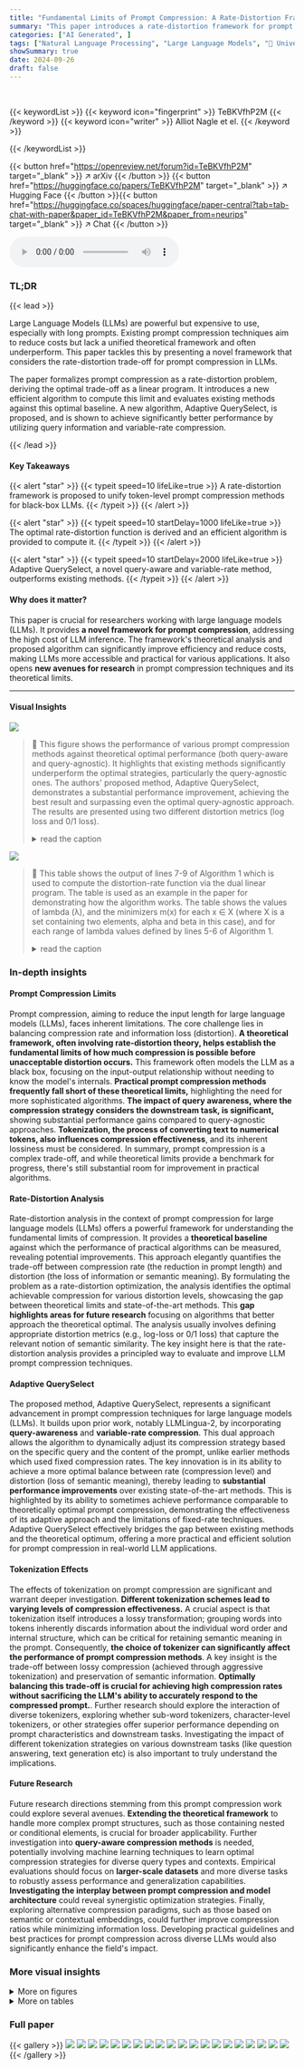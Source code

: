 ```yaml
---
title: "Fundamental Limits of Prompt Compression: A Rate-Distortion Framework for Black-Box Language Models"
summary: "This paper introduces a rate-distortion framework for prompt compression in LLMs, bridging the gap between existing methods and optimal performance. By formulating prompt compression as a linear progr..."
categories: ["AI Generated", ]
tags: ["Natural Language Processing", "Large Language Models", "🏢 University of Texas at Austin",]
showSummary: true
date: 2024-09-26
draft: false
---
```


<br>

{{< keywordList >}}
{{< keyword icon="fingerprint" >}} TeBKVfhP2M {{< /keyword >}}
{{< keyword icon="writer" >}} Alliot Nagle et el. {{< /keyword >}}
 
{{< /keywordList >}}

{{< button href="https://openreview.net/forum?id=TeBKVfhP2M" target="_blank" >}}
↗ arXiv
{{< /button >}}
{{< button href="https://huggingface.co/papers/TeBKVfhP2M" target="_blank" >}}
↗ Hugging Face
{{< /button >}}{{< button href="https://huggingface.co/spaces/huggingface/paper-central?tab=tab-chat-with-paper&paper_id=TeBKVfhP2M&paper_from=neurips" target="_blank" >}}
↗ Chat
{{< /button >}}




<audio controls>
    <source src="https://ai-paper-reviewer.com/TeBKVfhP2M/podcast.wav" type="audio/wav">
    Your browser does not support the audio element.
</audio>


### TL;DR


{{< lead >}}

Large Language Models (LLMs) are powerful but expensive to use, especially with long prompts.  Existing prompt compression techniques aim to reduce costs but lack a unified theoretical framework and often underperform. This paper tackles this by presenting a novel framework that considers the rate-distortion trade-off for prompt compression in LLMs.

The paper formalizes prompt compression as a rate-distortion problem, deriving the optimal trade-off as a linear program.  It introduces a new efficient algorithm to compute this limit and evaluates existing methods against this optimal baseline.  A new algorithm, Adaptive QuerySelect, is proposed, and is shown to achieve significantly better performance by utilizing query information and variable-rate compression.

{{< /lead >}}


#### Key Takeaways

{{< alert "star" >}}
{{< typeit speed=10 lifeLike=true >}} A rate-distortion framework is proposed to unify token-level prompt compression methods for black-box LLMs. {{< /typeit >}}
{{< /alert >}}

{{< alert "star" >}}
{{< typeit speed=10 startDelay=1000 lifeLike=true >}} The optimal rate-distortion function is derived and an efficient algorithm is provided to compute it. {{< /typeit >}}
{{< /alert >}}

{{< alert "star" >}}
{{< typeit speed=10 startDelay=2000 lifeLike=true >}} Adaptive QuerySelect, a novel query-aware and variable-rate method, outperforms existing methods. {{< /typeit >}}
{{< /alert >}}

#### Why does it matter?
This paper is crucial for researchers working with large language models (LLMs). It provides **a novel framework for prompt compression**, addressing the high cost of LLM inference. The framework's theoretical analysis and proposed algorithm can significantly improve efficiency and reduce costs, making LLMs more accessible and practical for various applications.  It also opens **new avenues for research** in prompt compression techniques and its theoretical limits.

------
#### Visual Insights



![](https://ai-paper-reviewer.com/TeBKVfhP2M/figures_1_1.jpg)

> 🔼 This figure shows the performance of various prompt compression methods against theoretical optimal performance (both query-aware and query-agnostic).  It highlights that existing methods significantly underperform the optimal strategies, particularly the query-agnostic ones.  The authors' proposed method, Adaptive QuerySelect, demonstrates a substantial performance improvement, achieving the best result and surpassing even the optimal query-agnostic approach.  The results are presented using two different distortion metrics (log loss and 0/1 loss).
> <details>
> <summary>read the caption</summary>
> Figure 1: The distortion-rate trade-off of all prompt compression methods compared to the query-aware and query-agnostic theoretical limits on a synthetic dataset with binary prompts. All distortions are computed with the log loss (left) and 0/1 loss (right) distortion metrics formally defined in (1). We observe that (1) most existing methods are far from the theoretical limit, suggesting that there is still room for improvement in this field, (2) conditioning on the query allows for a significant improvement, as seen by the performance of the query-aware method QuerySelect against the query-agnostic LLMLingua-2 [14], and (3) our proposed method Adaptive QuerySelect, a query-aware and variable-rate adaptation of LLMLingua-2, achieves the best performance among all methods considered, and is the only method to outperform the optimal query-agnostic strategy.
> </details>





![](https://ai-paper-reviewer.com/TeBKVfhP2M/tables_20_1.jpg)

> 🔼 This table shows the output of lines 7-9 of Algorithm 1 which is used to compute the distortion-rate function via the dual linear program. The table is used as an example in the paper for demonstrating how the algorithm works.  The table shows the values of lambda (λ), and the minimizers m(x)  for each x ∈ X (where X is a set containing two elements, alpha and beta in this case), and  for each range of lambda values defined by lines 5-6 of Algorithm 1.
> <details>
> <summary>read the caption</summary>
> Table 1: The outputs produced by lines 7–9 of Algorithm 1 with (Ra, Da) and (Rβ, Dβ) as given in Fig. 6.
> </details>





### In-depth insights


#### Prompt Compression Limits
Prompt compression, aiming to reduce the input length for large language models (LLMs), faces inherent limitations.  The core challenge lies in balancing compression rate and information loss (distortion).  **A theoretical framework, often involving rate-distortion theory, helps establish the fundamental limits of how much compression is possible before unacceptable distortion occurs.**  This framework often models the LLM as a black box, focusing on the input-output relationship without needing to know the model's internals.  **Practical prompt compression methods frequently fall short of these theoretical limits,** highlighting the need for more sophisticated algorithms.  **The impact of query awareness, where the compression strategy considers the downstream task, is significant,** showing substantial performance gains compared to query-agnostic approaches.  **Tokenization, the process of converting text to numerical tokens, also influences compression effectiveness**, and its inherent lossiness must be considered.  In summary, prompt compression is a complex trade-off, and while theoretical limits provide a benchmark for progress, there's still substantial room for improvement in practical algorithms.

#### Rate-Distortion Analysis
Rate-distortion analysis in the context of prompt compression for large language models (LLMs) offers a powerful framework for understanding the fundamental limits of compression.  It provides a **theoretical baseline** against which the performance of practical algorithms can be measured, revealing potential improvements. This approach elegantly quantifies the trade-off between compression rate (the reduction in prompt length) and distortion (the loss of information or semantic meaning).  By formulating the problem as a rate-distortion optimization, the analysis identifies the optimal achievable compression for various distortion levels, showcasing the gap between theoretical limits and state-of-the-art methods.  This **gap highlights areas for future research** focusing on algorithms that better approach the theoretical optimal. The analysis usually involves defining appropriate distortion metrics (e.g., log-loss or 0/1 loss) that capture the relevant notion of semantic similarity. The key insight here is that the rate-distortion analysis provides a principled way to evaluate and improve LLM prompt compression techniques.

#### Adaptive QuerySelect
The proposed method, Adaptive QuerySelect, represents a significant advancement in prompt compression techniques for large language models (LLMs).  It builds upon prior work, notably LLMLingua-2, by incorporating **query-awareness** and **variable-rate compression**.  This dual approach allows the algorithm to dynamically adjust its compression strategy based on the specific query and the content of the prompt, unlike earlier methods which used fixed compression rates.  The key innovation is in its ability to achieve a more optimal balance between rate (compression level) and distortion (loss of semantic meaning), thereby leading to **substantial performance improvements** over existing state-of-the-art methods. This is highlighted by its ability to sometimes achieve performance comparable to theoretically optimal prompt compression, demonstrating the effectiveness of its adaptive approach and the limitations of fixed-rate techniques. Adaptive QuerySelect effectively bridges the gap between existing methods and the theoretical optimum, offering a more practical and efficient solution for prompt compression in real-world LLM applications.

#### Tokenization Effects
The effects of tokenization on prompt compression are significant and warrant deeper investigation.  **Different tokenization schemes lead to varying levels of compression effectiveness.**  A crucial aspect is that tokenization itself introduces a lossy transformation; grouping words into tokens inherently discards information about the individual word order and internal structure, which can be critical for retaining semantic meaning in the prompt. Consequently, **the choice of tokenizer can significantly affect the performance of prompt compression methods**.  A key insight is the trade-off between lossy compression (achieved through aggressive tokenization) and preservation of semantic information.  **Optimally balancing this trade-off is crucial for achieving high compression rates without sacrificing the LLM's ability to accurately respond to the compressed prompt.**. Further research should explore the interaction of diverse tokenizers, exploring whether sub-word tokenizers, character-level tokenizers, or other strategies offer superior performance depending on prompt characteristics and downstream tasks. Investigating the impact of different tokenization strategies on various downstream tasks (like question answering, text generation etc) is also important to truly understand the implications.

#### Future Research
Future research directions stemming from this prompt compression work could explore several avenues. **Extending the theoretical framework** to handle more complex prompt structures, such as those containing nested or conditional elements, is crucial for broader applicability.  Further investigation into **query-aware compression methods** is needed, potentially involving machine learning techniques to learn optimal compression strategies for diverse query types and contexts.  Empirical evaluations should focus on **larger-scale datasets** and more diverse tasks to robustly assess performance and generalization capabilities. **Investigating the interplay between prompt compression and model architecture** could reveal synergistic optimization strategies.  Finally, exploring alternative compression paradigms, such as those based on semantic or contextual embeddings, could further improve compression ratios while minimizing information loss.  Developing practical guidelines and best practices for prompt compression across diverse LLMs would also significantly enhance the field's impact.


### More visual insights

<details>
<summary>More on figures
</summary>


![](https://ai-paper-reviewer.com/TeBKVfhP2M/figures_2_1.jpg)

> 🔼 This figure illustrates the prompt compression process in LLMs.  Panel (a) shows a standard LLM inference call using a long prompt and query. Panels (b) and (c) illustrate query-agnostic and query-aware prompt compression, respectively.  The key difference is that the query-aware compressor (c) uses knowledge of the downstream task (the query) to select which tokens to keep in the compressed prompt.  The goal is to create a shorter prompt that preserves the meaning of the original, leading to reduced inference costs.
> <details>
> <summary>read the caption</summary>
> Figure 2: Model for prompt compression in LLMs. (a): Without prompt compression, the LLM takes a long Prompt and Query as input, and produces an Output distribution. (b) and (c): The prompt is passed through a compressor to obtain a shorter Compressed prompt and the LLM takes this compressed prompt and query as input instead. (b) The compressor does not have access to the query, and preserves all highlighted tokens. (c) The compressor has access to the query, and preserves only the tokens highlighted in orange.
> </details>



![](https://ai-paper-reviewer.com/TeBKVfhP2M/figures_2_2.jpg)

> 🔼 This figure illustrates the concept of prompt compression in LLMs.  Panel (a) shows a standard LLM inference with a long prompt and a query. Panels (b) and (c) show how a prompt compressor reduces the input prompt length before providing it to the LLM. Panel (b) demonstrates query-agnostic compression (compressor doesn't use the query information), while panel (c) shows query-aware compression (compressor uses the query). The highlighted tokens illustrate which parts of the original prompt are preserved in each compression method.
> <details>
> <summary>read the caption</summary>
> Figure 2: Model for prompt compression in LLMs. (a): Without prompt compression, the LLM takes a long Prompt and Query as input, and produces an Output distribution. (b) and (c): The prompt is passed through a compressor to obtain a shorter Compressed prompt and the LLM takes this compressed prompt and query as input instead. (b) The compressor does not have access to the query, and preserves all highlighted tokens. (c) The compressor has access to the query, and preserves only the tokens highlighted in orange.
> </details>



![](https://ai-paper-reviewer.com/TeBKVfhP2M/figures_5_1.jpg)

> 🔼 This figure shows the rate-distortion curves for various prompt compression methods on a synthetic dataset.  It compares their performance against theoretical optimal curves for both query-aware (considering the downstream task) and query-agnostic (ignoring the task) approaches. Key observations highlight the significant performance gap between existing methods and the theoretical optimum, the benefits of query-aware compression, and the superior performance of the proposed Adaptive QuerySelect method.
> <details>
> <summary>read the caption</summary>
> Figure 1: The distortion-rate trade-off of all prompt compression methods compared to the query-aware and query-agnostic theoretical limits on a synthetic dataset with binary prompts. All distortions are computed with the log loss (left) and 0/1 loss (right) distortion metrics formally defined in (1). We observe that (1) most existing methods are far from the theoretical limit, suggesting that there is still room for improvement in this field, (2) conditioning on the query allows for a significant improvement, as seen by the performance of the query-aware method QuerySelect against the query-agnostic LLMLingua-2 [14], and (3) our proposed method Adaptive QuerySelect, a query-aware and variable-rate adaptation of LLMLingua-2, achieves the best performance among all methods considered, and is the only method to outperform the optimal query-agnostic strategy.
> </details>



![](https://ai-paper-reviewer.com/TeBKVfhP2M/figures_6_1.jpg)

> 🔼 This figure shows the rate-distortion curves for various prompt compression methods on a synthetic dataset with binary prompts.  It compares the performance of existing methods against theoretically optimal query-aware and query-agnostic compression strategies, using two different distortion metrics (log loss and 0/1 loss). The results highlight that most existing methods significantly underperform the optimal strategies, underscoring the need for improved techniques. Notably, the proposed Adaptive QuerySelect method shows superior performance, even surpassing the optimal query-agnostic approach.
> <details>
> <summary>read the caption</summary>
> Figure 1: The distortion-rate trade-off of all prompt compression methods compared to the query-aware and query-agnostic theoretical limits on a synthetic dataset with binary prompts. All distortions are computed with the log loss (left) and 0/1 loss (right) distortion metrics formally defined in (1). We observe that (1) most existing methods are far from the theoretical limit, suggesting that there is still room for improvement in this field, (2) conditioning on the query allows for a significant improvement, as seen by the performance of the query-aware method QuerySelect against the query-agnostic LLMLingua-2 [14], and (3) our proposed method Adaptive QuerySelect, a query-aware and variable-rate adaptation of LLMLingua-2, achieves the best performance among all methods considered, and is the only method to outperform the optimal query-agnostic strategy.
> </details>



![](https://ai-paper-reviewer.com/TeBKVfhP2M/figures_8_1.jpg)

> 🔼 This figure shows the rate-distortion curves for various prompt compression methods on a synthetic dataset. The x-axis represents the compression rate (ratio of compressed prompt length to original prompt length), and the y-axis represents the distortion (measured using log loss and 0/1 loss). The figure highlights the gap between the performance of existing methods and the theoretical optimal performance, demonstrating the potential for improvement in prompt compression techniques.  It also shows that query-aware methods (those that consider the downstream task/query) significantly outperform query-agnostic methods.
> <details>
> <summary>read the caption</summary>
> Figure 1: The distortion-rate trade-off of all prompt compression methods compared to the query-aware and query-agnostic theoretical limits on a synthetic dataset with binary prompts. All distortions are computed with the log loss (left) and 0/1 loss (right) distortion metrics formally defined in (1). We observe that (1) most existing methods are far from the theoretical limit, suggesting that there is still room for improvement in this field, (2) conditioning on the query allows for a significant improvement, as seen by the performance of the query-aware method QuerySelect against the query-agnostic LLMLingua-2 [14], and (3) our proposed method Adaptive QuerySelect, a query-aware and variable-rate adaptation of LLMLingua-2, achieves the best performance among all methods considered, and is the only method to outperform the optimal query-agnostic strategy.
> </details>



![](https://ai-paper-reviewer.com/TeBKVfhP2M/figures_9_1.jpg)

> 🔼 This figure compares various prompt compression methods on a natural language dataset using two different metrics: RougeL and BertScore.  It shows the trade-off between compression rate (x-axis) and distortion (y-axis).  Lower distortion indicates better performance.  Because higher RougeL and BertScore scores are better, the y-axis shows 1 minus the distortion to represent this inversely.
> <details>
> <summary>read the caption</summary>
> Figure 5: Comparison among all prompt compression methods on our natural language dataset. We show the rate-distortion trade-off for RougeL [23] (left) and BertScore [45] (right). Since a higher RougeL and BertScore metric is better, we plot '1- the computed average distortion' so that a higher rate should yield a lower loss. 
> </details>



![](https://ai-paper-reviewer.com/TeBKVfhP2M/figures_19_1.jpg)

> 🔼 This figure shows the distortion-rate curves for various prompt compression methods compared to the theoretical optimal performance (both query-aware and query-agnostic).  It highlights the significant performance gap between existing methods and the optimal, emphasizing the potential for improvement.  The figure uses two distortion metrics (log loss and 0/1 loss) and demonstrates the advantage of query-aware compression.
> <details>
> <summary>read the caption</summary>
> Figure 1: The distortion-rate trade-off of all prompt compression methods compared to the query-aware and query-agnostic theoretical limits on a synthetic dataset with binary prompts. All distortions are computed with the log loss (left) and 0/1 loss (right) distortion metrics formally defined in (1). We observe that (1) most existing methods are far from the theoretical limit, suggesting that there is still room for improvement in this field, (2) conditioning on the query allows for a significant improvement, as seen by the performance of the query-aware method QuerySelect against the query-agnostic LLMLingua-2 [14], and (3) our proposed method Adaptive QuerySelect, a query-aware and variable-rate adaptation of LLMLingua-2, achieves the best performance among all methods considered, and is the only method to outperform the optimal query-agnostic strategy.
> </details>



![](https://ai-paper-reviewer.com/TeBKVfhP2M/figures_21_1.jpg)

> 🔼 This figure shows four different rate-distortion models. (a) No side-information: This is the basic rate-distortion model where the encoder and decoder do not have access to any side information. (b) Side-information at only the decoder: In this model, the decoder has access to side information, which is correlated with the source data, but the encoder does not. (c) Side-information at the encoder and decoder: This is a more general model than (b), where both the encoder and decoder have access to the side information. (d) For function computation, Z = f(X, Q): In this model, the goal is to reconstruct a function of the source data and side information. Each model has different properties and is useful in different situations.
> <details>
> <summary>read the caption</summary>
> Figure 7: Rate-distortion models of compression.
> </details>



![](https://ai-paper-reviewer.com/TeBKVfhP2M/figures_22_1.jpg)

> 🔼 This figure compares the distortion-rate curves obtained using all possible shorter sequences versus only those obtained by pruning tokens from the original prompt.  The near-identical results suggest that focusing on pruned prompts provides a sufficiently accurate approximation of the optimal distortion-rate curve.
> <details>
> <summary>read the caption</summary>
> Figure 8: Query-agnostic distortion-rate curves plotted for log loss and 0/1 loss distortion measures. The curves marked with a ‘diamond’ are computed using all possible shorter sequences, while those marked with an ‘x’ are computed using only pruned versions of the original prompt. They are nearly identical, which suggests that a good approximation to the optimal distortion-rate curve can be obtained by considering pruned prompts only.
> </details>



![](https://ai-paper-reviewer.com/TeBKVfhP2M/figures_27_1.jpg)

> 🔼 The figure shows the rate-distortion curves for various prompt compression methods on a synthetic dataset.  It compares their performance against theoretical limits (query-aware and query-agnostic).  Key observations are that existing methods fall short of the optimal performance, query-awareness significantly improves results, and the proposed Adaptive QuerySelect method outperforms existing methods and even surpasses the optimal query-agnostic strategy.
> <details>
> <summary>read the caption</summary>
> Figure 1: The distortion-rate trade-off of all prompt compression methods compared to the query-aware and query-agnostic theoretical limits on a synthetic dataset with binary prompts. All distortions are computed with the log loss (left) and 0/1 loss (right) distortion metrics formally defined in (1). We observe that (1) most existing methods are far from the theoretical limit, suggesting that there is still room for improvement in this field, (2) conditioning on the query allows for a significant improvement, as seen by the performance of the query-aware method QuerySelect against the query-agnostic LLMLingua-2 [14], and (3) our proposed method Adaptive QuerySelect, a query-aware and variable-rate adaptation of LLMLingua-2, achieves the best performance among all methods considered, and is the only method to outperform the optimal query-agnostic strategy.
> </details>



![](https://ai-paper-reviewer.com/TeBKVfhP2M/figures_27_2.jpg)

> 🔼 The figure shows the performance of various prompt compression methods on a synthetic dataset of binary prompts.  It compares their rate-distortion trade-offs (compression rate vs. distortion) against the theoretical optimal performance for both query-aware (where the compressor knows the downstream task/query) and query-agnostic (where it does not) scenarios.  The results highlight that existing methods significantly underperform the theoretical optimum and that query-aware methods are better than query-agnostic ones. Adaptive QuerySelect, a new variable-rate compression method proposed in the paper, achieves the best performance.
> <details>
> <summary>read the caption</summary>
> Figure 1: The distortion-rate trade-off of all prompt compression methods compared to the query-aware and query-agnostic theoretical limits on a synthetic dataset with binary prompts. All distortions are computed with the log loss (left) and 0/1 loss (right) distortion metrics formally defined in (1). We observe that (1) most existing methods are far from the theoretical limit, suggesting that there is still room for improvement in this field, (2) conditioning on the query allows for a significant improvement, as seen by the performance of the query-aware method QuerySelect against the query-agnostic LLMLingua-2 [14], and (3) our proposed method Adaptive QuerySelect, a query-aware and variable-rate adaptation of LLMLingua-2, achieves the best performance among all methods considered, and is the only method to outperform the optimal query-agnostic strategy.
> </details>



![](https://ai-paper-reviewer.com/TeBKVfhP2M/figures_28_1.jpg)

> 🔼 The figure shows the performance of various prompt compression methods compared to theoretical optimal performance on a synthetic dataset.  The x-axis represents the compression rate, and the y-axis represents the distortion.  The plot highlights that most existing methods fall short of the optimal performance, emphasizing the need for improved methods.  It also demonstrates the significant improvement achievable by using query-aware methods, which consider the downstream task when compressing the prompt. Finally, it showcases the superior performance of the proposed Adaptive QuerySelect method, surpassing even the optimal query-agnostic approach.
> <details>
> <summary>read the caption</summary>
> Figure 1: The distortion-rate trade-off of all prompt compression methods compared to the query-aware and query-agnostic theoretical limits on a synthetic dataset with binary prompts. All distortions are computed with the log loss (left) and 0/1 loss (right) distortion metrics formally defined in (1). We observe that (1) most existing methods are far from the theoretical limit, suggesting that there is still room for improvement in this field, (2) conditioning on the query allows for a significant improvement, as seen by the performance of the query-aware method QuerySelect against the query-agnostic LLMLingua-2 [14], and (3) our proposed method Adaptive QuerySelect, a query-aware and variable-rate adaptation of LLMLingua-2, achieves the best performance among all methods considered, and is the only method to outperform the optimal query-agnostic strategy.
> </details>



![](https://ai-paper-reviewer.com/TeBKVfhP2M/figures_29_1.jpg)

> 🔼 This figure shows the performance of different prompt compression methods against the theoretical limits (both query-aware and query-agnostic) on a synthetic dataset. The x-axis represents the compression rate, and the y-axis shows the distortion.  The results demonstrate that existing methods are far from optimal, highlighting the potential for improvement, especially with query-aware approaches.  The proposed method, Adaptive QuerySelect, outperforms existing methods and achieves results closer to the theoretical limits.
> <details>
> <summary>read the caption</summary>
> Figure 1: The distortion-rate trade-off of all prompt compression methods compared to the query-aware and query-agnostic theoretical limits on a synthetic dataset with binary prompts. All distortions are computed with the log loss (left) and 0/1 loss (right) distortion metrics formally defined in (1). We observe that (1) most existing methods are far from the theoretical limit, suggesting that there is still room for improvement in this field, (2) conditioning on the query allows for a significant improvement, as seen by the performance of the query-aware method QuerySelect against the query-agnostic LLMLingua-2 [14], and (3) our proposed method Adaptive QuerySelect, a query-aware and variable-rate adaptation of LLMLingua-2, achieves the best performance among all methods considered, and is the only method to outperform the optimal query-agnostic strategy.
> </details>



![](https://ai-paper-reviewer.com/TeBKVfhP2M/figures_30_1.jpg)

> 🔼 This figure displays the rate-distortion curves for various prompt compression methods, comparing their performance against theoretical limits (query-aware and query-agnostic) on a synthetic dataset.  It shows that current methods significantly underperform the optimal strategies and highlights the importance of query-aware approaches. Adaptive QuerySelect, the authors' proposed method, outperforms existing techniques and even surpasses the optimal query-agnostic strategy.
> <details>
> <summary>read the caption</summary>
> Figure 1: The distortion-rate trade-off of all prompt compression methods compared to the query-aware and query-agnostic theoretical limits on a synthetic dataset with binary prompts. All distortions are computed with the log loss (left) and 0/1 loss (right) distortion metrics formally defined in (1). We observe that (1) most existing methods are far from the theoretical limit, suggesting that there is still room for improvement in this field, (2) conditioning on the query allows for a significant improvement, as seen by the performance of the query-aware method QuerySelect against the query-agnostic LLMLingua-2 [14], and (3) our proposed method Adaptive QuerySelect, a query-aware and variable-rate adaptation of LLMLingua-2, achieves the best performance among all methods considered, and is the only method to outperform the optimal query-agnostic strategy.
> </details>



![](https://ai-paper-reviewer.com/TeBKVfhP2M/figures_31_1.jpg)

> 🔼 This figure shows the performance of various prompt compression methods on a synthetic dataset. The left plot uses log loss, and the right plot uses 0/1 loss to measure the distortion.  It highlights that query-aware methods significantly outperform query-agnostic methods, and that the proposed method, Adaptive QuerySelect, achieves the best performance, even exceeding the optimal query-agnostic strategy.
> <details>
> <summary>read the caption</summary>
> Figure 1: The distortion-rate trade-off of all prompt compression methods compared to the query-aware and query-agnostic theoretical limits on a synthetic dataset with binary prompts. All distortions are computed with the log loss (left) and 0/1 loss (right) distortion metrics formally defined in (1). We observe that (1) most existing methods are far from the theoretical limit, suggesting that there is still room for improvement in this field, (2) conditioning on the query allows for a significant improvement, as seen by the performance of the query-aware method QuerySelect against the query-agnostic LLMLingua-2 [14], and (3) our proposed method Adaptive QuerySelect, a query-aware and variable-rate adaptation of LLMLingua-2, achieves the best performance among all methods considered, and is the only method to outperform the optimal query-agnostic strategy.
> </details>



![](https://ai-paper-reviewer.com/TeBKVfhP2M/figures_32_1.jpg)

> 🔼 This figure shows the distortion-rate curves for various prompt compression methods on a synthetic dataset. The left panel uses log loss as the distortion metric, while the right uses 0/1 loss.  The curves demonstrate that most existing methods perform far from the theoretical optimum.  The figure highlights that query-aware methods (those that use the downstream query when compressing the prompt) significantly outperform query-agnostic methods.  Importantly, the proposed Adaptive QuerySelect method outperforms all others and even surpasses the optimal query-agnostic strategy.
> <details>
> <summary>read the caption</summary>
> Figure 1: The distortion-rate trade-off of all prompt compression methods compared to the query-aware and query-agnostic theoretical limits on a synthetic dataset with binary prompts. All distortions are computed with the log loss (left) and 0/1 loss (right) distortion metrics formally defined in (1). We observe that (1) most existing methods are far from the theoretical limit, suggesting that there is still room for improvement in this field, (2) conditioning on the query allows for a significant improvement, as seen by the performance of the query-aware method QuerySelect against the query-agnostic LLMLingua-2 [14], and (3) our proposed method Adaptive QuerySelect, a query-aware and variable-rate adaptation of LLMLingua-2, achieves the best performance among all methods considered, and is the only method to outperform the optimal query-agnostic strategy.
> </details>



![](https://ai-paper-reviewer.com/TeBKVfhP2M/figures_33_1.jpg)

> 🔼 This figure compares various prompt compression methods' performance on a natural language dataset using RougeL and BertScore as metrics.  It displays the trade-off between compression rate (x-axis) and distortion (y-axis).  Higher rates correspond to more compression, while lower distortions indicate better preservation of meaning.  The plot uses 1 - metric score to represent the distortion, resulting in lower values indicating better compression. The optimal strategy for both query-aware and query-agnostic settings are displayed for comparison.
> <details>
> <summary>read the caption</summary>
> Figure 5: Comparison among all prompt compression methods on our natural language dataset. We show the rate-distortion trade-off for RougeL [23] (left) and BertScore [45] (right). Since a higher RougeL and BertScore metric is better, we plot \'1- the computed average distortion\' so that a higher rate should yield a lower loss. We discuss the choice of our metrics in App. F.2.2.
> </details>



![](https://ai-paper-reviewer.com/TeBKVfhP2M/figures_34_1.jpg)

> 🔼 This figure compares the performance of various prompt compression methods on a natural language dataset using two different distortion metrics: RougeL and BertScore.  It shows the trade-off between the compression rate (x-axis) and the distortion (y-axis). Because higher RougeL and BertScore values indicate better performance, the y-axis is inverted to show a lower distortion (better performance) with a higher compression rate.  The optimal strategies (with and without query awareness) are also included as baselines for comparison.
> <details>
> <summary>read the caption</summary>
> Figure 5: Comparison among all prompt compression methods on our natural language dataset. We show the rate-distortion trade-off for RougeL [23] (left) and BertScore [45] (right). Since a higher RougeL and BertScore metric is better, we plot '1- the computed average distortion' so that a higher rate should yield a lower loss. We discuss the choice of our metrics in App. F.2.2.
> </details>



</details>




<details>
<summary>More on tables
</summary>


![](https://ai-paper-reviewer.com/TeBKVfhP2M/tables_23_1.jpg)
> 🔼 This table shows example prompts and queries from the validation set of the synthetic dataset used in the paper's experiments.  The prompts are binary strings, and the queries are natural language questions designed to elicit specific information about those strings. The corresponding answers are also provided.
> <details>
> <summary>read the caption</summary>
> Table 2: One example of each query from the validation set of our synthetic dataset
> </details>

![](https://ai-paper-reviewer.com/TeBKVfhP2M/tables_24_1.jpg)
> 🔼 This table provides four examples of prompts and their associated queries and answers from a small natural language dataset used in the paper's experiments. Each row represents a prompt (a short text passage), a query (a question related to the prompt), and the corresponding answer. The dataset is used to evaluate the performance of prompt compression methods on natural language data.
> <details>
> <summary>read the caption</summary>
> Table 3: One example of each prompt from our natural language dataset.
> </details>

![](https://ai-paper-reviewer.com/TeBKVfhP2M/tables_25_1.jpg)
> 🔼 This table lists the hyperparameters used for fine-tuning LLMs in each prompt compression method.  It includes tokenization type (standard or forced), number of epochs, batch size, learning rate, LoRA rank and LoRA alpha.  The hyperparameters were determined through a grid search process, choosing the best performing set on a test dataset.  The methods are: Selective Context, LLMLingua (with and without query), LLMLingua-2 (with and without query), QuerySelect, Adaptive QuerySelect, and the black-box target LLM.
> <details>
> <summary>read the caption</summary>
> Table 4: Final set of hyperparameters used to train the LLM used in each prompt compression method.
> </details>

![](https://ai-paper-reviewer.com/TeBKVfhP2M/tables_26_1.jpg)
> 🔼 This table shows the hyperparameters used for fine-tuning the language models used in each prompt compression method.  It lists the tokenization method (standard or forced), number of epochs, batch size, learning rate, LoRA rank, and LoRA alpha for each method: Selective Context, LLMLingua (standard and forced), LLMLingua Query (standard and forced), LLMLingua-2 (standard and forced), QuerySelect (standard and forced), Adaptive QuerySelect (standard and forced), and the black-box target LLM (standard and forced).
> <details>
> <summary>read the caption</summary>
> Table 4: Final set of hyperparameters used to train the LLM used in each prompt compression method.
> </details>

![](https://ai-paper-reviewer.com/TeBKVfhP2M/tables_32_1.jpg)
> 🔼 This table presents the average time taken to compress a single prompt, in seconds, for different prompt compression methods.  The timings are broken down for two datasets: NarrativeQA and a smaller natural language processing (NLP) dataset. The table allows for a comparison of the computational efficiency of the various methods.
> <details>
> <summary>read the caption</summary>
> Table 6: Average time required to compress a single prompt (seconds).
> </details>

</details>




### Full paper

{{< gallery >}}
<img src="https://ai-paper-reviewer.com/TeBKVfhP2M/1.png" class="grid-w50 md:grid-w33 xl:grid-w25" />
<img src="https://ai-paper-reviewer.com/TeBKVfhP2M/2.png" class="grid-w50 md:grid-w33 xl:grid-w25" />
<img src="https://ai-paper-reviewer.com/TeBKVfhP2M/3.png" class="grid-w50 md:grid-w33 xl:grid-w25" />
<img src="https://ai-paper-reviewer.com/TeBKVfhP2M/4.png" class="grid-w50 md:grid-w33 xl:grid-w25" />
<img src="https://ai-paper-reviewer.com/TeBKVfhP2M/5.png" class="grid-w50 md:grid-w33 xl:grid-w25" />
<img src="https://ai-paper-reviewer.com/TeBKVfhP2M/6.png" class="grid-w50 md:grid-w33 xl:grid-w25" />
<img src="https://ai-paper-reviewer.com/TeBKVfhP2M/7.png" class="grid-w50 md:grid-w33 xl:grid-w25" />
<img src="https://ai-paper-reviewer.com/TeBKVfhP2M/8.png" class="grid-w50 md:grid-w33 xl:grid-w25" />
<img src="https://ai-paper-reviewer.com/TeBKVfhP2M/9.png" class="grid-w50 md:grid-w33 xl:grid-w25" />
<img src="https://ai-paper-reviewer.com/TeBKVfhP2M/10.png" class="grid-w50 md:grid-w33 xl:grid-w25" />
<img src="https://ai-paper-reviewer.com/TeBKVfhP2M/11.png" class="grid-w50 md:grid-w33 xl:grid-w25" />
<img src="https://ai-paper-reviewer.com/TeBKVfhP2M/12.png" class="grid-w50 md:grid-w33 xl:grid-w25" />
<img src="https://ai-paper-reviewer.com/TeBKVfhP2M/13.png" class="grid-w50 md:grid-w33 xl:grid-w25" />
<img src="https://ai-paper-reviewer.com/TeBKVfhP2M/14.png" class="grid-w50 md:grid-w33 xl:grid-w25" />
<img src="https://ai-paper-reviewer.com/TeBKVfhP2M/15.png" class="grid-w50 md:grid-w33 xl:grid-w25" />
<img src="https://ai-paper-reviewer.com/TeBKVfhP2M/16.png" class="grid-w50 md:grid-w33 xl:grid-w25" />
<img src="https://ai-paper-reviewer.com/TeBKVfhP2M/17.png" class="grid-w50 md:grid-w33 xl:grid-w25" />
<img src="https://ai-paper-reviewer.com/TeBKVfhP2M/18.png" class="grid-w50 md:grid-w33 xl:grid-w25" />
<img src="https://ai-paper-reviewer.com/TeBKVfhP2M/19.png" class="grid-w50 md:grid-w33 xl:grid-w25" />
<img src="https://ai-paper-reviewer.com/TeBKVfhP2M/20.png" class="grid-w50 md:grid-w33 xl:grid-w25" />
{{< /gallery >}}